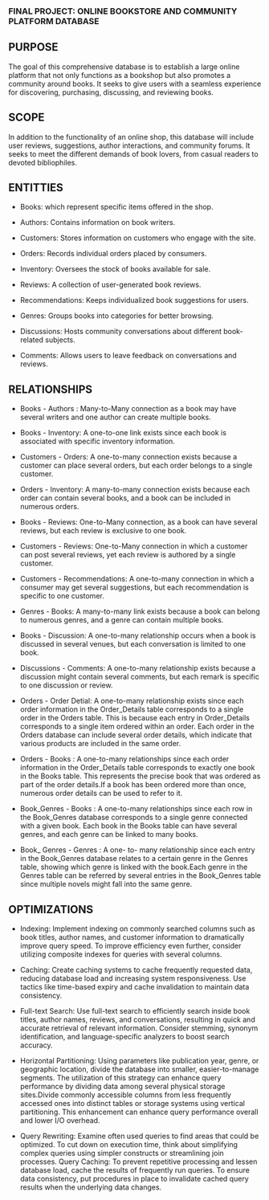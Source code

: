 ### FINAL PROJECT: ONLINE BOOKSTORE AND COMMUNITY PLATFORM DATABASE

## PURPOSE
The goal of this comprehensive database is to establish a large online platform that not only functions as a bookshop but also promotes a community around books. It seeks to give users with a seamless experience for discovering, purchasing, discussing, and reviewing books.

## SCOPE
In addition to the functionality of an online shop, this database will include user reviews, suggestions, author interactions, and community forums. It seeks to meet the different demands of book lovers, from casual readers to devoted bibliophiles.

## ENTITTIES
* Books: which represent specific items offered in the shop.

* Authors: Contains information on book writers.

* Customers: Stores information on customers who engage with the site.

* Orders: Records individual orders placed by consumers.

* Inventory: Oversees the stock of books available for sale.

* Reviews: A collection of user-generated book reviews.

* Recommendations: Keeps individualized book suggestions for users.

* Genres: Groups books into categories for better browsing.

* Discussions: Hosts community conversations about different book-related subjects.

* Comments: Allows users to leave feedback on conversations and reviews.

## RELATIONSHIPS

* Books - Authors : Many-to-Many connection as a book may have several writers and one author can create multiple books.

* Books - Inventory: A one-to-one link exists since each book is associated with specific inventory information.

* Customers - Orders: A one-to-many connection exists because a customer can place several orders, but each order belongs to a single customer.

* Orders - Inventory: A many-to-many connection exists because each order can contain several books, and a book can be included in numerous orders.

* Books - Reviews: One-to-Many connection, as a book can have several reviews, but each review is exclusive to one book.

* Customers - Reviews: One-to-Many connection in which a customer can post several reviews, yet each review is authored by a single customer.

* Customers - Recommendations: A one-to-many connection in which a consumer may get several suggestions, but each recommendation is specific to one customer.

* Genres - Books: A many-to-many link exists because a book can belong to numerous genres, and a genre can contain multiple books.

* Books - Discussion: A one-to-many relationship occurs when a book is discussed in several venues, but each conversation is limited to one book.

* Discussions - Comments: A one-to-many relationship exists because a discussion might contain several comments, but each remark is specific to one discussion or review.

* Orders - Order Detial: A one-to-many relationship exists since each order information in the Order_Details table corresponds to a single order in the Orders table. This is because each entry in Order_Details corresponds to a single item ordered within an order. Each order in the Orders database can include several order details, which indicate that various products are included in the same order.

* Orders - Books : A one-to-many relationships since each order information in the Order_Details table corresponds to exactly one book in the Books table. This represents the precise book that was ordered as part of the order details.If a book has been ordered more than once, numerous order details can be used to refer to it.

* Book_Genres - Books : A one-to-many relationships since each row in the Book_Genres database corresponds to a single genre connected with a given book. Each book in the Books table can have several genres, and each genre can be linked to many books.

* Book_ Genres - Genres : A one- to- many relationship since each entry in the Book_Genres database relates to a certain genre in the Genres table, showing which genre is linked with the book.Each genre in the Genres table can be referred by several entries in the Book_Genres table since multiple novels might fall into the same genre.

## OPTIMIZATIONS
* Indexing: Implement indexing on commonly searched columns such as book titles, author names, and customer information to dramatically improve query speed. To improve efficiency even further, consider utilizing composite indexes for queries with several columns.
* Caching: Create caching systems to cache frequently requested data, reducing database load and increasing system responsiveness. Use tactics like time-based expiry and cache invalidation to maintain data consistency.

* Full-text Search: Use full-text search to efficiently search inside book titles, author names, reviews, and conversations, resulting in quick and accurate retrieval of relevant information. Consider stemming, synonym identification, and language-specific analyzers to boost search accuracy.

* Horizontal Partitioning: Using parameters like publication year, genre, or geographic location, divide the database into smaller, easier-to-manage segments. The utilization of this strategy can enhance query performance by dividing data among several physical storage sites.Divide commonly accessible columns from less frequently accessed ones into distinct tables or storage systems using vertical partitioning. This enhancement can enhance query performance overall and lower I/O overhead.


* Query Rewriting: Examine often used queries to find areas that could be optimized. To cut down on execution time, think about simplifying complex queries using simpler constructs or streamlining join processes.
Query Caching: To prevent repetitive processing and lessen database load, cache the results of frequently run queries. To ensure data consistency, put procedures in place to invalidate cached query results when the underlying data changes.









